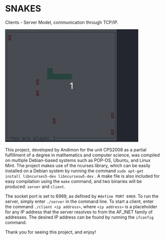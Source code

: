# SNAKES
Clients - Server Model, communication through  TCP/IP.

![Screenshot](snake.gif)

This project, developed by Andimon for the unit CPS2008 as a partial fulfillment of a degree in mathematics and computer science, was compiled on multiple Debian-based systems such as POP-OS, Ubuntu, and Linux Mint. The project makes use of the ncurses library, which can be easily installed on a Debian system by running the command `sudo apt-get install libncurses5-dev libncursesw5-dev` . A make file is also included for easy compilation using the `make` command, and two binaries will be produced: `server` and `client`.

The socket port is set to 6969, as defined by `#define PORT 6969`. To run the server, simply enter `./server` in the command line. To start a client, enter the command `./client <ip address>`, where `<ip address>` is a placeholder for any IP address that the server resolves to from the AF_INET family of addresses. The desired IP address can be found by running the `ifconfig` command.

Thank you for seeing this project, and enjoy!
